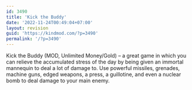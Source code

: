 ```yaml
---
id: 3490
title: 'Kick the Buddy'
date: '2022-11-24T00:49:04+07:00'
layout: revision
guid: 'https://kindmod.com/?p=3490'
permalink: '/?p=3490'
---
```


Kick the Buddy (MOD, Unlimited Money/Gold) – a great game in which you can relieve the accumulated stress of the day by being given an immortal mannequin to deal a lot of damage to. Use powerful missiles, grenades, machine guns, edged weapons, a press, a guillotine, and even a nuclear bomb to deal damage to your main enemy.